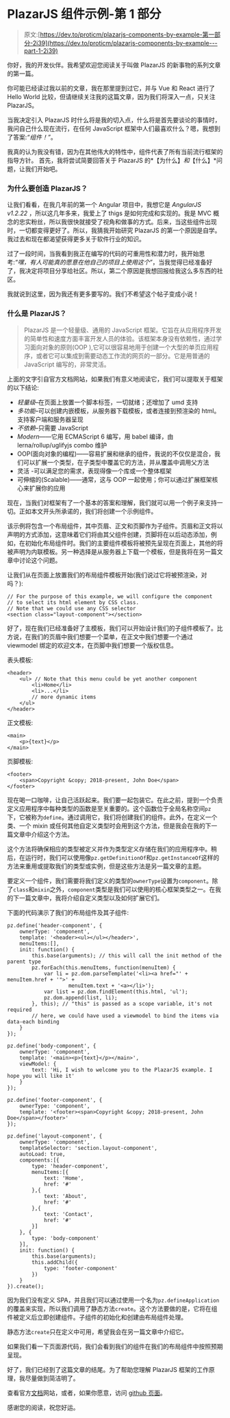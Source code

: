 # PlazarJS 组件示例-第 1 部分

> 原文:[https://dev.to/proticm/plazarjs-components-by-example-第一部分-2i39](https://dev.to/proticm/plazarjs-components-by-example---part-1-2i39)

你好，我的开发伙伴。我希望欢迎您阅读关于叫做 PlazarJS 的新事物的系列文章的第一篇。

你可能已经读过我以前的文章，我在那里提到过它，并与 Vue 和 React 进行了 Hello World 比较，但请继续关注我的这篇文章，因为我们将深入一点，只关注 PlazarJS。

当我决定引入 PlazarJS 时什么将是我的切入点，什么将是首先要谈论的事情时，我问自己什么现在流行，在任何 JavaScript 框架中人们最喜欢什么？嗯，我想到了答案:*“组件！”*。

我真的认为我没有错，因为在其他伟大的特性中，组件代表了所有当前流行框架的指导方针。
首先，我将尝试简要回答关于 PlazarJS 的*【为什么】*和*【什么】*问题，让我们开始吧。

### [](#why-was-plazarjs-created)为什么要创造 PlazarJS？

让我们看看，在我几年前的第一个 Angular 项目中，我想它是 *AngularJS v1.2.22* ，所以这几年多来，我爱上了 thigs 是如何完成和实现的。我是 MVC 概念的忠实粉丝，所以我很快就接受了视角和做事的方式。后来，当这些组件出现时，一切都变得更好了。所以，我猜我开始研究 PlazarJS 的第一个原因是自学。我过去和现在都渴望获得更多关于软件行业的知识。

过了一段时间，当我看到我正在编写的代码的可重用性和潜力时，我开始思考:*“嘿，有人可能真的愿意在他自己的项目上使用这个”*，当我觉得已经准备好了，我决定将项目分享给社区。所以，第二个原因是我想回报给我这么多东西的社区。

我就说到这里，因为我还有更多要写的。我们不希望这个帖子变成小说！

### [](#what-is-plazarjs)什么是 PlazarJS？

> PlazarJS 是一个轻量级、通用的 JavaScript 框架。它旨在从应用程序开发的简单性和速度方面丰富开发人员的体验。该框架本身没有依赖性，通过学习面向对象的原则(OOP ),它可以很容易地用于创建一个大型的单页应用程序，或者它可以集成到需要动态工作流的网页的一部分。它是用普通的 JavaScript 编写的，非常灵活。

上面的文字引自官方文档网站，如果我们有意义地阅读它，我们可以提取关于框架的以下结论:

*   *轻量级*–在页面上放置一个脚本标签，一切就绪；还增加了 umd 支持
*   *多功能*–可以创建内嵌模板，从服务器下载模板，或者连接到预渲染的 html。支持客户端和服务器呈现
*   *不依赖*–只需要 JavaScript
*   *Modern*——它用 ECMAScript 6 编写，用 babel 编译，由 lerna/rollup/uglifyjs combo 维护
*   OOP(面向对象的编程)——容易扩展和继承的组件，我说的不仅仅是混合，我们可以扩展一个类型，在子类型中覆盖它的方法，并从覆盖中调用父方法
*   灵活 -可以满足您的需求，表现得像一个库或一个整体框架
*   可伸缩的(Scalable)——通常，这与 OOP 一起使用；你可以通过扩展框架核心来扩展你的应用

现在，当我们对框架有了一个基本的答案和理解，我们就可以用一个例子来支持一切。正如本文开头所承诺的，我们将创建一个示例组件。

该示例将包含一个布局组件，其中页眉、正文和页脚作为子组件。页眉和正文将以声明的方式添加，这意味着它们将由其父组件创建，页脚将在以后动态添加，例如，在初始化布局组件时。我们的主要组件模板将被预先呈现在页面上，其他的将被声明为内联模板。另一种选择是从服务器上下载一个模板，但是我将在另一篇文章中讨论这个问题。

让我们从在页面上放置我们的布局组件模板开始(我们说过它将被预渲染，对吗？):

```
// For the purpose of this example, we will configure the component 
// to select its html element by CSS class.
// Note that we could use any CSS selector
<section class="layout-component"></section> 
```

好了，现在我们已经准备好了主模板，我们可以开始设计我们的子组件模板了。比方说，在我们的页眉中我们想要一个菜单，在正文中我们想要一个通过 viewmodel 绑定的欢迎文本，在页脚中我们想要一个版权信息。

表头模板:

```
<header>
    <ul> // Note that this menu could be yet another component
        <li>Home</li> 
        <li>...</li>
        // more dynamic items
    </ul>
</header> 
```

正文模板:

```
<main>
    <p>{text}</p>
</main> 
```

页脚模板:

```
<footer>
    <span>Copyright &copy; 2018-present, John Doe</span>
</footer> 
```

现在喝一口咖啡，让自己活跃起来。我们要一起包装它。在此之前，提到一个负责定义应用程序中每种类型的函数是至关重要的。这个函数位于全局名称空间`pz`下，它被称为`define`。通过调用它，我们将创建我们的组件。此外，在定义一个类、一个 mixin 或任何其他自定义类型时会用到这个方法，但是我会在我的下一篇文章中介绍这个方法。

这个方法将确保相应的类型被定义并作为类型定义存储在我们的应用程序中。稍后，在运行时，我们可以使用像`pz.getDefinitionOf`和`pz.getInstanceOf`这样的方法来重用或提取我们的类型或实例，但是这些方法是另一篇文章的主题。

要定义一个组件，我们需要将我们定义的类型的`ownerType`设置为`component`。除了`class`和`mixin`之外，`component`类型是我们可以使用的核心框架类型之一。在我的下一篇文章中，我将介绍自定义类型以及如何扩展它们。

下面的代码演示了我们的布局组件及其子组件:

```
pz.define('header-component', {
    ownerType: 'component',
    template: '<header><ul></ul></header>',
    menuItems:[],
    init: function() {
        this.base(arguments); // this will call the init method of the parent type
        pz.forEach(this.menuItems, function(menuItem) {
            var li = pz.dom.parseTemplate('<li><a href="' + menuItem.href + '">' + 
                    menuItem.text + '<a></li>');
            var list = pz.dom.findElement(this.html, 'ul');
            pz.dom.append(list, li);
        }, this); // "this" is passed as a scope variable, it's not required
        // here, we could have used a viewmodel to bind the items via data-each binding
    }
});

pz.define('body-component', {
    ownerType: 'component',
    template: '<main><p>{text}</p></main>',
    viewModel: {
        text: 'Hi, I wish to welcome you to the PlazarJS example. I hope you will like it'
    }
});

pz.define('footer-component', {
    ownerType: 'component',
    template: '<footer><span>Copyright &copy; 2018-present, John Doe</span></footer>'
});

pz.define('layout-component', {
    ownerType: 'component',
    templateSelector: 'section.layout-component',
    autoLoad: true,
    components:[{
        type: 'header-component',
        menuItems:[{
            text: 'Home',
            href: '#'
        },{
            text: 'About',
            href: '#'
        },{
            text: 'Contact',
            href: '#'
        }]
    }, {
        type: 'body-component'
    }],
    init: function() {
        this.base(arguments);
        this.addChild({
            type: 'footer-component'
        })
    }
}).create(); 
```

因为我们没有定义 SPA，并且我们可以通过使用一个名为`pz.defineApplication`的覆盖来实现，所以我们调用了静态方法`create`。这个方法要做的是，它将在组件被定义后立即创建组件。子组件的初始化和创建由布局组件处理。

静态方法`create`只在定义中可用，希望我会在另一篇文章中介绍它。

如果我们看一下页面源代码，我们会看到我们的组件在我们的布局组件中按照预期呈现。

好了，我们已经到了这篇文章的结尾。为了帮助您理解 PlazarJS 框架的工作原理，我尽量做到简洁明了。

查看官方[文档](http://www.plazarjs.com/)网站，或者，如果你愿意，访问 [github 页面](https://github.com/ProticM/plazar-js)。

感谢您的阅读，祝您好运。